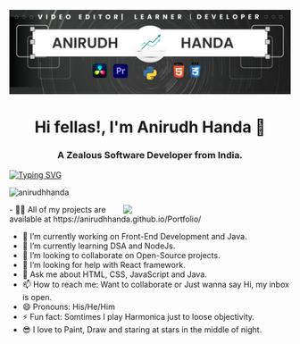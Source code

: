 ![](https://github.com/AnirudhHanda/AnirudhHanda/blob/main/banner.png) 

<h1 align="center">Hi fellas!, I'm Anirudh Handa 👋</h1>
<h3 align="center">A Zealous Software Developer from India.</h3>

[![Typing SVG](https://readme-typing-svg.demolab.com/?lines=Developer;Java+Enthusiast;Learning+DSA;Video+Editor&center=true&width=500&height=100&size=30&duration=3800)](https://git.io/typing-svg)

<p align="left"> <img src="https://komarev.com/ghpvc/?username=anirudhhanda&label=Profile%20views&color=0e75b6&style=flat" alt="anirudhhanda" /> </p>
<img src="https://github.com/AnirudhHanda/AnirudhHanda/blob/main/active_2.gif" width="300" align="right">
- 👨‍💻 All of my projects are available at https://anirudhhanda.github.io/Portfolio/

- 🔭 I’m currently working on Front-End Development and Java.
- 🌱 I’m currently learning DSA and NodeJs.
- 👯 I’m looking to collaborate on Open-Source projects.
- 🤔 I’m looking for help with React framework.
- 💬 Ask me about HTML, CSS, JavaScript and Java.
- 📫 How to reach me: Want to collaborate or Just wanna say Hi, my inbox is open. 
- 😄 Pronouns: His/He/Him
- ⚡ Fun fact: Somtimes I play Harmonica just to loose objectivity.
- 😎 I love to Paint, Draw and staring at stars in the middle of night.


